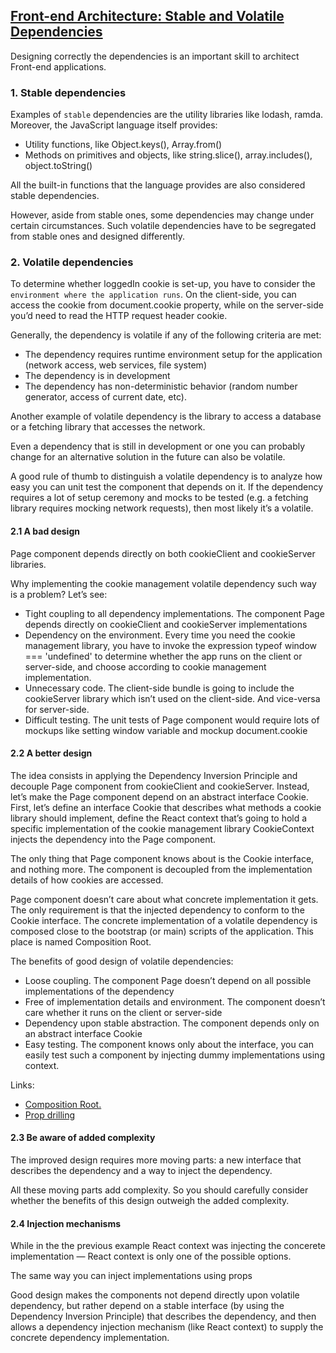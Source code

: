 ## [Front-end Architecture: Stable and Volatile Dependencies](https://dmitripavlutin.com/frontend-architecture-stable-and-volatile-dependencies/)

Designing correctly the dependencies is an important skill to architect Front-end applications. 


### 1. Stable dependencies
Examples of `stable` dependencies are the utility libraries like lodash, ramda.
Moreover, the JavaScript language itself provides:
 * Utility functions, like Object.keys(), Array.from()
 * Methods on primitives and objects, like string.slice(), array.includes(), object.toString()

All the built-in functions that the language provides are also considered stable dependencies.
   
However, aside from stable ones, some dependencies may change under certain circumstances. Such volatile dependencies have to be segregated from stable ones and designed differently.

### 2. Volatile dependencies
To determine whether loggedIn cookie is set-up, you have to consider the `environment where the application runs`.
On the client-side, you can access the cookie from document.cookie property, while on the server-side you’d need to read the HTTP request header cookie.

Generally, the dependency is volatile if any of the following criteria are met:
* The dependency requires runtime environment setup for the application (network access, web services, file system)
* The dependency is in development
* The dependency has non-deterministic behavior (random number generator, access of current date, etc).

Another example of volatile dependency is the library to access a database or a fetching library that accesses the network.

Even a dependency that is still in development or one you can probably change for an alternative solution in the future can also be volatile.

A good rule of thumb to distinguish a volatile dependency is to analyze how easy you can unit test the component that depends on it. 
If the dependency requires a lot of setup ceremony and mocks to be tested (e.g. a fetching library requires mocking network requests), then most likely it’s a volatile.

#### 2.1 A bad design
Page component depends directly on both cookieClient and cookieServer libraries.

Why implementing the cookie management volatile dependency such way is a problem? Let’s see:

* Tight coupling to all dependency implementations. The component Page depends directly on cookieClient and cookieServer implementations
* Dependency on the environment. Every time you need the cookie management library, you have to invoke the expression typeof 
  window === 'undefined' to determine whether the app runs on the client or server-side, and choose according to cookie management implementation.
* Unnecessary code. The client-side bundle is going to include the cookieServer library which isn’t used on the client-side. And vice-versa for server-side.
* Difficult testing. The unit tests of Page component would require lots of mockups like setting window variable and mockup document.cookie

#### 2.2 A better design
The idea consists in applying the Dependency Inversion Principle and decouple Page component from cookieClient and cookieServer. 
Instead, let’s make the Page component depend on an abstract interface Cookie.
First, let’s define an interface Cookie that describes what methods a cookie library should implement,
define the React context that’s going to hold a specific implementation of the cookie management library
CookieContext injects the dependency into the Page component.

The only thing that Page component knows about is the Cookie interface, and nothing more. The component is decoupled from the implementation details of how cookies are accessed.

Page component doesn’t care about what concrete implementation it gets. The only requirement is that the injected dependency to conform to the Cookie interface.
The concrete implementation of a volatile dependency is composed close to the bootstrap (or main) scripts of the application. This place is named Composition Root.

The benefits of good design of volatile dependencies:
* Loose coupling. The component Page doesn’t depend on all possible implementations of the dependency
* Free of implementation details and environment. The component doesn’t care whether it runs on the client or server-side
* Dependency upon stable abstraction. The component depends only on an abstract interface Cookie
* Easy testing. The component knows only about the interface, you can easily test such a component by injecting dummy implementations using context.


Links:
* [Composition Root.](https://stackoverflow.com/a/6277806)
* [Prop drilling](https://kentcdodds.com/blog/prop-drilling)

#### 2.3 Be aware of added complexity
The improved design requires more moving parts: a new interface that describes the dependency and a way to inject the dependency.

All these moving parts add complexity. So you should carefully consider whether the benefits of this design outweigh the added complexity.

#### 2.4 Injection mechanisms
While in the the previous example React context was injecting the concerete implementation — React context is only one of the possible options.

The same way you can inject implementations using props

Good design makes the components not depend directly upon volatile dependency, 
but rather depend on a stable interface (by using the Dependency Inversion Principle) that describes the dependency, and then allows a dependency injection mechanism (like React context) to supply the concrete dependency implementation.
